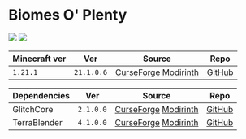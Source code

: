 # Biomes O' Plenty

![](https://i.imgur.com/HQ2opH6.png)
![](https://media.forgecdn.net/attachments/808/840/1.png)

| Minecraft ver | Ver        | Source                                                                                                                           | Repo                                                   |
| ------------- | ---------- | -------------------------------------------------------------------------------------------------------------------------------- | ------------------------------------------------------ |
| `1.21.1`      | `21.1.0.6` | [CurseForge](https://www.curseforge.com/minecraft/mc-mods/biomes-o-plenty) [Modirinth](https://modrinth.com/mod/biomes-o-plenty) | [GitHub](https://github.com/Glitchfiend/BiomesOPlenty) |

| Dependencies | Ver       | Source                                                                                                                              | Repo                                                  |
| ------------ | --------- | ----------------------------------------------------------------------------------------------------------------------------------- | ----------------------------------------------------- |
| GlitchCore   | `2.1.0.0` | [CurseForge](https://www.curseforge.com/minecraft/mc-mods/glitchcore) [Modirinth](https://modrinth.com/mod/glitchcore)              | [GitHub](https://github.com/Glitchfiend/GlitchCore)   |
| TerraBlender | `4.1.0.0` | [CurseForge](https://www.curseforge.com/minecraft/mc-mods/terrablender-neoforge) [Modirinth](https://modrinth.com/mod/terrablender) | [GitHub](https://github.com/Glitchfiend/TerraBlender) |
